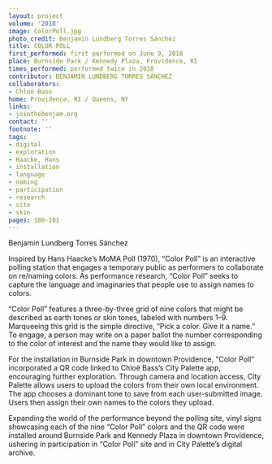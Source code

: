 ```yaml
---
layout: project
volume: '2018'
image: ColorPoll.jpg
photo_credit: Benjamin Lundberg Torres Sánchez
title: COLOR POLL
first_performed: first performed on June 9, 2018
place: Burnside Park / Kennedy Plaza, Providence, RI
times_performed: performed twice in 2018
contributor: BENJAMIN LUNDBERG TORRES SÁNCHEZ
collaborators:
- Chloë Bass
home: Providence, RI / Queens, NY
links:
- jointhebenjam.org
contact: ''
footnote: ''
tags:
- digital
- exploration
- Haacke, Hans
- installation
- language
- naming
- participation
- research
- site
- skin
pages: 180-181
---
```


Benjamin Lundberg Torres Sánchez

Inspired by Hans Haacke’s MoMA Poll (1970), “Color Poll” is an interactive polling station that engages a temporary public as performers to collaborate on re/naming colors. As performance research, “Color Poll” seeks to capture the language and imaginaries that people use to assign names to colors.

“Color Poll” features a three-by-three grid of nine colors that might be described as earth tones or skin tones, labeled with numbers 1–9. Marqueeing this grid is the simple directive, “Pick a color. Give it a name.” To engage, a person may write on a paper ballot the number corresponding to the color of interest and the name they would like to assign.

For the installation in Burnside Park in downtown Providence, “Color Poll” incorporated a QR code linked to Chloë Bass’s City Palette app, encouraging further exploration. Through camera and location access, City Palette allows users to upload the colors from their own local environment. The app chooses a dominant tone to save from each user-submitted image. Users then assign their own names to the colors they upload.

Expanding the world of the performance beyond the polling site, vinyl signs showcasing each of the nine “Color Poll” colors and the QR code were installed around Burnside Park and Kennedy Plaza in downtown Providence, ushering in participation in “Color Poll” site and in City Palette’s digital archive.
